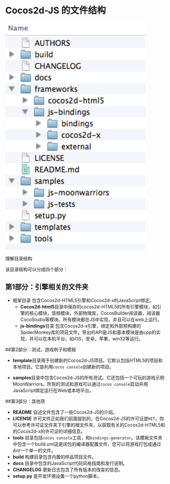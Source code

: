 # Cocos2d-JS 的文件结构

![xx](res/FolderStructure.png)


理解目录结构 

该目录结构可以分成四个部分：

## 第1部分：引擎相关的文件夹 
- 框架目录 包含Cocos2d-HTML5引擎和Cocos2d-x的JavaScript绑定。 
	- **Cocos2d-html5**目录中保存的cocos2d-HTML5的所有引擎模块，如引擎的核心模块，音频模块，外部物理库，CocosBuilder阅读器，阅读器CocoStudio等模块。所有模块都在JS中实现，并且可以在web上运行。 
	- **js-bindings**目录 包含Cocos2d-x引擎，绑定和外部预构建的SpiderMonkey库的项目文件。导出的API是​​JS和基本模块是由cpp的实现，并可以在本机平台，如iOS，安卓，苹果，win32等运行。
	
	
##第2部分：测试，游戏例子和模板 
- **template**目录用于创建新的Cocos2d-JS项目。它默认包括HTML5的项目和本地项目。它是利用`cocos console`创建新的项目。 

- **samples**目录中包含Cocos2d-JS的所有测试。它还包括一个可玩的游戏示例MoonWarriors。所有的测试和游戏可以通过`cocos console`启动并用JavaScript绑定运行在Web或本地平台。

##第3部分：其他项 
- **README** 自述文件包含了一些Cocos2d-JS的介绍。 
- **LICENSE** 许可文件正如我们前面提到的，在Cocos2d-JS的许可证是`MIT`，你可以参考许可证文件夹下引擎的根文件夹，以获取有关的Cocos2d-HTML5和的Cocos2d-x的许可证的详细信息。 
- **tools** 目录包括`cocos console`工具，和`bindings-generator`。该模板文件夹中包含一个build.xml这是闭包的编译器配置文件，您可以将游戏打包成通过Ant一个单一的文件。 
- **build** 构建目录包含内置的样品项目文件。 
- **docs** 目录中包含的JavaScript代码风格指南和发行说明。 
- **CHANGELOG** 更新日志包含了所有版本的改变的信息。 
- **setup.py** 是开发环境设置一个python脚本。